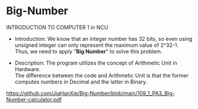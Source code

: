 # Big-Number
INTRODUCTION TO COMPUTER 1 in NCU
- Introduction: We know that an integer number has 32 bits, so even using unsigned integer can only represent the maximum value of 2^32-1. Thus, we need to apply "**Big Number**" to solve this problem.

- Description: The program utilizes the concept of Arithmetic Unit in Hardware.    
 The difference between the code and Arithmetic Unit is that the former computes numbers in Decimal and the latter in Binary.    

https://github.com/JiaHanXie/Big-Number/blob/main/109_1_PA3_Big-Number-calculator.pdf